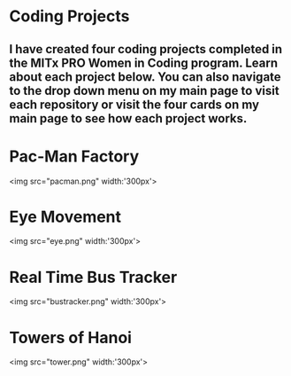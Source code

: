 # Coding Projects

## I have created four coding projects completed in the MITx PRO Women in Coding program. Learn about each project below. You can also navigate to the drop down menu on my main page to visit each repository or visit the four cards on my main page to see how each project works.

# Pac-Man Factory

<img src="pacman.png" width:'300px'>

# Eye Movement

<img src="eye.png" width:'300px'>

# Real Time Bus Tracker

<img src="bustracker.png" width:'300px'>

# Towers of Hanoi

<img src="tower.png" width:'300px'>
